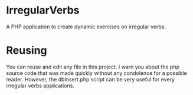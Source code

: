 # IrregularVerbs
A PHP application to create dynamic exercises on irregular verbs.

# Reusing

You can reuse and edit any file in this project. I warn you about the php source code that was made quickly without any condolence for a possible reader. However, the dbInsert.php script can be very useful for every irregular verbs applications.